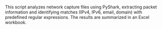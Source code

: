 This script analyzes network capture files using PyShark, extracting packet information and identifying matches (IPv4, IPv6, email, domain) with predefined regular expressions. The results are summarized in an Excel workbook.
